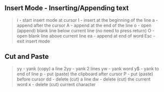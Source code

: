 ## Insert Mode - Inserting/Appending text
> i - start insert mode at cursor
> I - insert at the beginning of the line
> a - append after the cursor
> A - append at the end of the line
> o - open (append) blank line below current line (no need to press return)
> O - open blank line above current line
> ea - append at end of word
> Esc - exit insert mode

## Cut and Paste
> yy - yank (copy) a line
> 2yy - yank 2 lines
> yw - yank word
> y$ - yank to end of line
> p - put (paste) the clipboard after cursor
> P - put (paste) before cursor
> dd - delete (cut) a line
> dw - delete (cut) the current word
> x - delete (cut) current character

